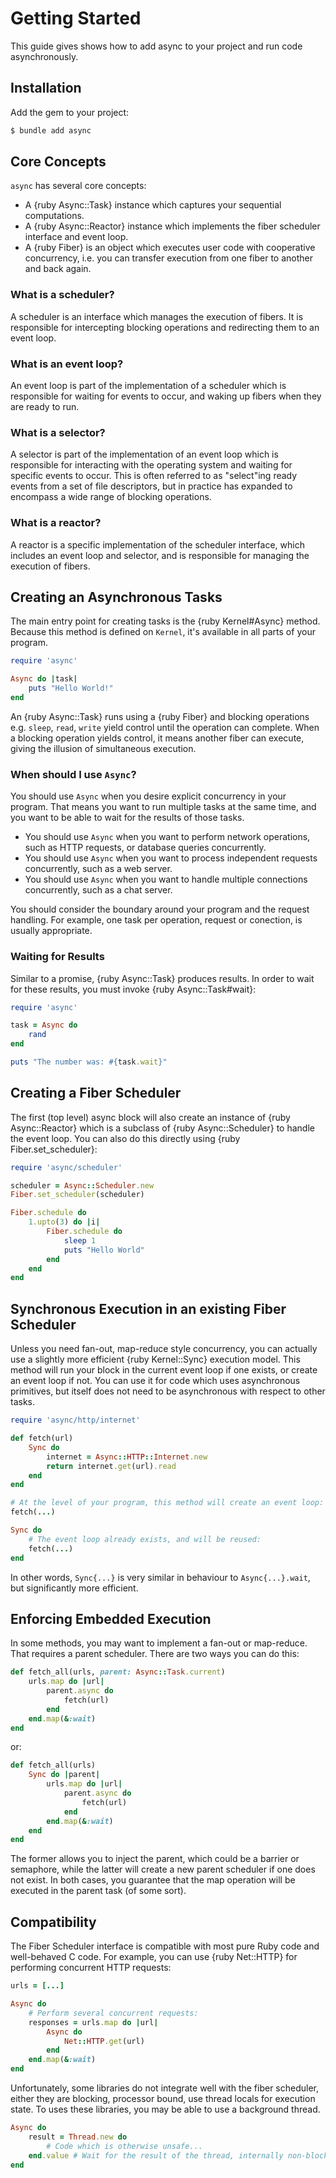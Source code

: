 # Getting Started

This guide gives shows how to add async to your project and run code asynchronously.

## Installation

Add the gem to your project:

~~~ bash
$ bundle add async
~~~

## Core Concepts

`async` has several core concepts:

- A {ruby Async::Task} instance which captures your sequential computations.
- A {ruby Async::Reactor} instance which implements the fiber scheduler interface and event loop.
- A {ruby Fiber} is an object which executes user code with cooperative concurrency, i.e. you can transfer execution from one fiber to another and back again.

### What is a scheduler?

A scheduler is an interface which manages the execution of fibers. It is responsible for intercepting blocking operations and redirecting them to an event loop.

### What is an event loop?

An event loop is part of the implementation of a scheduler which is responsible for waiting for events to occur, and waking up fibers when they are ready to run.

### What is a selector?

A selector is part of the implementation of an event loop which is responsible for interacting with the operating system and waiting for specific events to occur. This is often referred to as "select"ing ready events from a set of file descriptors, but in practice has expanded to encompass a wide range of blocking operations.

### What is a reactor?

A reactor is a specific implementation of the scheduler interface, which includes an event loop and selector, and is responsible for managing the execution of fibers.

## Creating an Asynchronous Tasks

The main entry point for creating tasks is the {ruby Kernel#Async} method. Because this method is defined on `Kernel`, it's available in all parts of your program.

~~~ ruby
require 'async'

Async do |task|
	puts "Hello World!"
end
~~~

An {ruby Async::Task} runs using a {ruby Fiber} and blocking operations e.g. `sleep`, `read`, `write` yield control until the operation can complete. When a blocking operation yields control, it means another fiber can execute, giving the illusion of simultaneous execution.

### When should I use `Async`?

You should use `Async` when you desire explicit concurrency in your program. That means you want to run multiple tasks at the same time, and you want to be able to wait for the results of those tasks.

- You should use `Async` when you want to perform network operations, such as HTTP requests, or database queries concurrently.
- You should use `Async` when you want to process independent requests concurrently, such as a web server.
- You should use `Async` when you want to handle multiple connections concurrently, such as a chat server.

You should consider the boundary around your program and the request handling. For example, one task per operation, request or conection, is usually appropriate.

### Waiting for Results

Similar to a promise, {ruby Async::Task} produces results. In order to wait for these results, you must invoke {ruby Async::Task#wait}:

``` ruby
require 'async'

task = Async do
	rand
end

puts "The number was: #{task.wait}"
```

## Creating a Fiber Scheduler

The first (top level) async block will also create an instance of {ruby Async::Reactor} which is a subclass of {ruby Async::Scheduler} to handle the event loop. You can also do this directly using {ruby Fiber.set_scheduler}:

~~~ ruby
require 'async/scheduler'

scheduler = Async::Scheduler.new
Fiber.set_scheduler(scheduler)

Fiber.schedule do
	1.upto(3) do |i|
		Fiber.schedule do
			sleep 1
			puts "Hello World"
		end
	end
end
~~~

## Synchronous Execution in an existing Fiber Scheduler

Unless you need fan-out, map-reduce style concurrency, you can actually use a slightly more efficient {ruby Kernel::Sync} execution model. This method will run your block in the current event loop if one exists, or create an event loop if not. You can use it for code which uses asynchronous primitives, but itself does not need to be asynchronous with respect to other tasks.

```ruby
require 'async/http/internet'

def fetch(url)
	Sync do
		internet = Async::HTTP::Internet.new
		return internet.get(url).read
	end
end

# At the level of your program, this method will create an event loop:
fetch(...)

Sync do
	# The event loop already exists, and will be reused:
	fetch(...)
end
```

In other words, `Sync{...}` is very similar in behaviour to `Async{...}.wait`, but significantly more efficient.

## Enforcing Embedded Execution

In some methods, you may want to implement a fan-out or map-reduce. That requires a parent scheduler. There are two ways you can do this:

```ruby
def fetch_all(urls, parent: Async::Task.current)
	urls.map do |url|
		parent.async do
			fetch(url)
		end
	end.map(&:wait)
end
```

or:

```ruby
def fetch_all(urls)
	Sync do |parent|
		urls.map do |url|
			parent.async do
				fetch(url)
			end
		end.map(&:wait)
	end
end
```

The former allows you to inject the parent, which could be a barrier or semaphore, while the latter will create a new parent scheduler if one does not exist. In both cases, you guarantee that the map operation will be executed in the parent task (of some sort).

## Compatibility

The Fiber Scheduler interface is compatible with most pure Ruby code and well-behaved C code. For example, you can use {ruby Net::HTTP} for performing concurrent HTTP requests:

```ruby
urls = [...]

Async do
	# Perform several concurrent requests:
	responses = urls.map do |url|
		Async do
			Net::HTTP.get(url)
		end
	end.map(&:wait)
end
```

Unfortunately, some libraries do not integrate well with the fiber scheduler, either they are blocking, processor bound, use thread locals for execution state. To uses these libraries, you may be able to use a background thread.

```ruby
Async do
	result = Thread.new do
		# Code which is otherwise unsafe...
	end.value # Wait for the result of the thread, internally non-blocking.
end
```
